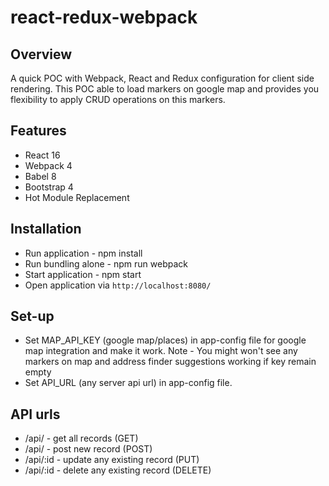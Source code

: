 # react-redux-webpack

## Overview
A quick POC with Webpack, React  and Redux configuration for client side rendering.
This POC able to load markers on google map and provides you flexibility to apply CRUD operations on this markers.

## Features
* React 16
* Webpack 4
* Babel 8
* Bootstrap 4
* Hot Module Replacement

## Installation
* Run application - npm install
* Run bundling alone - npm run webpack
* Start application - npm start
* Open application via `http://localhost:8080/`

## Set-up
* Set MAP_API_KEY (google map/places) in app-config file for google map integration and make it work.
Note - You might won't see any markers on map and address finder suggestions working if key remain empty
* Set API_URL (any server api url) in app-config file. 

## API urls
* /api/ - get all records (GET)
* /api/ - post new record (POST)
* /api/:id - update any existing record (PUT)
* /api/:id - delete any existing record (DELETE)
